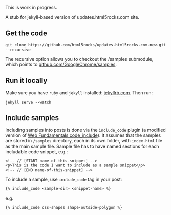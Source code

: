 This is work in progress.

A stub for jekyll-based version of updates.html5rocks.com site.

## Get the code

    git clone https://github.com/html5rocks/updates.html5rocks.com.new.git --recursive

The recursive option allows you to checkout the /samples submodule,
which points to
[github.com/GoogleChrome/samples](https://github.com/GoogleChrome/samples).

## Run it locally

Make sure you have `ruby` and `jekyll` installed:
[jekyllrb.com](http://jekyllrb.com/). Then run:

    jekyll serve --watch

## Include samples

Including samples into posts is done via the `include_code` plugin
(a modified version of
[Web Fundamentals code_include](https://github.com/google/WebFundamentals/blob/master/src/site/_plugins/include_code.rb)). It assumes that the samples are stored in
`/samples` directory, each in  its own folder, with `index.html`
file as the main sample file.
Sample file has to have named sections for each
includable code snippet, e.g.:

    <!-- // [START name-of-this-snippet] -->
    <p>This is the code I want to include as a sample snippet</p>
    <!-- // [END name-of-this-snippet] -->

To include a sample, use `include_code` tag in your post:

    {% include_code <sample-dir> <snippet-name> %}

e.g.

    {% include_code css-shapes shape-outside-polygon %}
